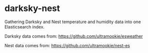 # darksky-nest

Gathering Darksky and Nest temperature and humidity data into one Elasticsearch index.

Darksky data comes from: https://github.com/ultramookie/esweather

Nest data comes from: https://github.com/ultramookie/nest-es
